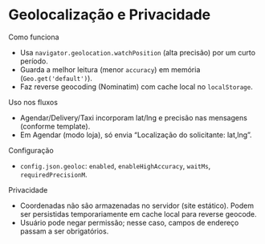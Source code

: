 # Geolocalização e Privacidade

Como funciona
- Usa `navigator.geolocation.watchPosition` (alta precisão) por um curto período.
- Guarda a melhor leitura (menor `accuracy`) em memória (`Geo.get('default')`).
- Faz reverse geocoding (Nominatim) com cache local no `localStorage`.

Uso nos fluxos
- Agendar/Delivery/Taxi incorporam lat/lng e precisão nas mensagens (conforme template).
- Em Agendar (modo loja), só envia “Localização do solicitante: lat,lng”.

Configuração
- `config.json.geoloc`: `enabled`, `enableHighAccuracy`, `waitMs`, `requiredPrecisionM`.

Privacidade
- Coordenadas não são armazenadas no servidor (site estático). Podem ser persistidas temporariamente em cache local para reverse geocode.
- Usuário pode negar permissão; nesse caso, campos de endereço passam a ser obrigatórios.
